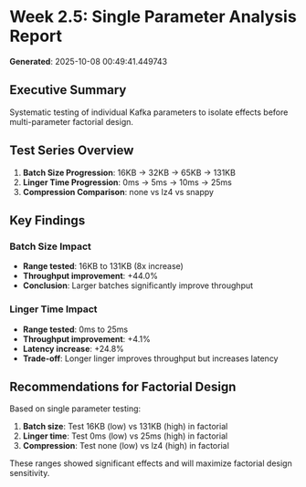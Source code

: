 # Week 2.5: Single Parameter Analysis Report

**Generated**: 2025-10-08 00:49:41.449743

## Executive Summary

Systematic testing of individual Kafka parameters to isolate effects before multi-parameter factorial design.

## Test Series Overview

1. **Batch Size Progression**: 16KB → 32KB → 65KB → 131KB
2. **Linger Time Progression**: 0ms → 5ms → 10ms → 25ms
3. **Compression Comparison**: none vs lz4 vs snappy

## Key Findings

### Batch Size Impact

- **Range tested**: 16KB to 131KB (8x increase)
- **Throughput improvement**: +44.0%
- **Conclusion**: Larger batches significantly improve throughput

### Linger Time Impact

- **Range tested**: 0ms to 25ms
- **Throughput improvement**: +4.1%
- **Latency increase**: +24.8%
- **Trade-off**: Longer linger improves throughput but increases latency

## Recommendations for Factorial Design

Based on single parameter testing:

1. **Batch size**: Test 16KB (low) vs 131KB (high) in factorial
2. **Linger time**: Test 0ms (low) vs 25ms (high) in factorial
3. **Compression**: Test none (low) vs lz4 (high) in factorial

These ranges showed significant effects and will maximize factorial design sensitivity.
